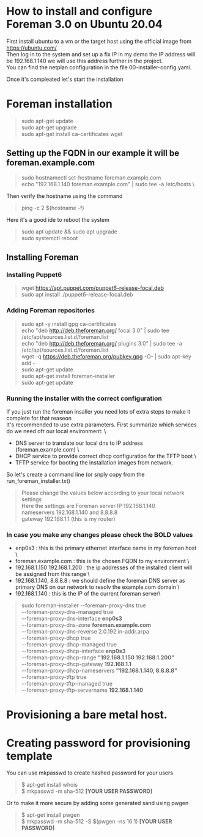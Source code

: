 # How to install and configure Foreman 3.0 on Ubuntu 20.04

First install ubuntu to a vm or the target host using the official image from https://ubuntu.com/ \
Then log in to the system and set up a fix IP in my demo the IP address will be 192.168.1.140 we will use this address further in the project. \
You can find the netplan configuration in the file 00-installer-config.yaml. 

Once it's compleated let's start the installation 
# Foreman installation
>sudo apt-get update \
>sudo apt-get upgrade \
>sudo apt-get install ca-certificates wget

## Setting up the FQDN in our example it will be foreman.example.com
>sudo hostnamectl set-hostname foreman.example.com \
>echo "192.168.1.140 foreman.example.com" | sudo tee -a /etc/hosts \

Then verify the hostname using the command

> ping -c 2 $(hostname -f)

Here it's a good ide to reboot the system 

>sudo apt update && sudo apt upgrade \
>sudo systemctl reboot

## Installing Foreman

### Installing Puppet6 

>wget https://apt.puppet.com/puppet6-release-focal.deb \
>sudo apt install ./puppet6-release-focal.deb

### Adding Foreman repositories

>sudo apt -y install gpg ca-certificates \
>echo "deb http://deb.theforeman.org/ focal 3.0" | sudo tee /etc/apt/sources.list.d/foreman.list \
>echo "deb http://deb.theforeman.org/ plugins 3.0" | sudo tee -a /etc/apt/sources.list.d/foreman.list \
>wget -q https://deb.theforeman.org/pubkey.gpg -O- | sudo apt-key add - \
>sudo apt-get update \
>sudo apt-get install foreman-installer \
>sudo apt-get update

### Running the installer with the correct configuration 
If you just run the foreman insaller you need lots of extra steps to make it complete for that reaseon \
It's recommended to use extra parameters. First summarize which services do we need ofr our local environment: \
- DNS server to translate our local dns to IP address (foreman.example.com) \
- DHCP service to provide correct dhcp configuration for the TFTP boot \
- TFTP service for booting the installation images from network. 

So let's create a command line (or snply copy from the run_foreman_installer.txt)

>Please change the values below according to your local network settings \
>Here the settings are Foreman server IP 192.168.1.140 \
>nameservers 192.168.1.140 and 8.8.8.8 \
>gateway 192.168.1.1 (this is my router)

### In case you make any changes please check the BOLD values

- enp0s3 : this is the primary ethernet interface name in my foreman host \
- foreman.example.com : this is the chosen FQDN to my environment \
- 192.168.1.150 192.168.1.200 : the ip addresses of the installed client will be assigned from this range \
- 192.168.1.140, 8.8.8.8 : we should define the foreman DNS server as primary DNS on our network to resolv the example.com domain \
- 192.168.1.140 : this is the IP of the current foreman server\

>sudo foreman-installer --foreman-proxy-dns true \
>--foreman-proxy-dns-managed true \
>--foreman-proxy-dns-interface __enp0s3__ \
>--foreman-proxy-dns-zone __foreman.example.com__ \
>--foreman-proxy-dns-reverse 2.0.192.in-addr.arpa \
>--foreman-proxy-dhcp true \
>--foreman-proxy-dhcp-managed true \
>--foreman-proxy-dhcp-interface __enp0s3__ \
>--foreman-proxy-dhcp-range __"192.168.1.150 192.168.1.200"__ \
>--foreman-proxy-dhcp-gateway __192.168.1.1__ \
>--foreman-proxy-dhcp-nameservers __"192.168.1.140, 8.8.8.8"__ \
>--foreman-proxy-tftp true \
>--foreman-proxy-tftp-managed true \
>--foreman-proxy-tftp-servername __192.168.1.140__

# Provisioning a bare metal host.
# Creating password for provisioning template
You can use mkpasswd to create hashed password for your users
>$ apt-get install whois \
>$ mkpasswd -m sha-512 __[YOUR USER PASSWORD]__ 

Or to make it more secure by adding some generated sand using pwgen
>$ apt-get install pwgen \
>$ mkpasswd -m sha-512 -S $(pwgen -ns 16 1) __[YOUR USER PASSWORD]__
